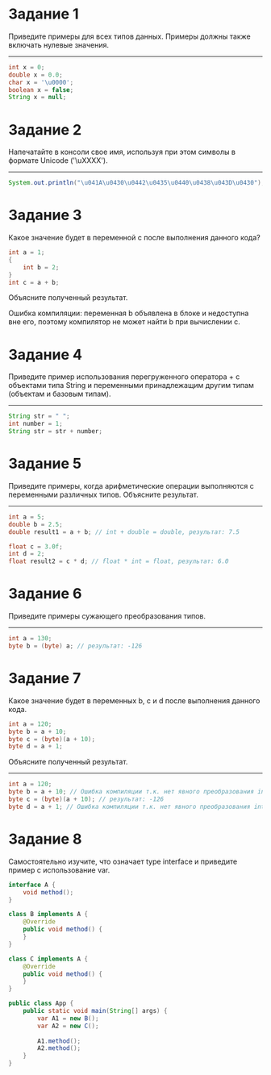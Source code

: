 # Задание 1

Приведите примеры для всех типов данных. Примеры должны также включать нулевые значения.

***
```java
int x = 0;
double x = 0.0;
char x = '\u0000';
boolean x = false;
String x = null;
```

# Задание 2

Напечатайте в консоли свое имя, используя при этом символы в формате Unicode ('\uXXXX').

***
```java
System.out.println("\u041A\u0430\u0442\u0435\u0440\u0438\u043D\u0430");
```

# Задание 3

Какое значение будет в переменной c после выполнения данного кода?

```java
int a = 1;
{
    int b = 2;
}
int c = a + b;
```
Объясните полученный результат.


Ошибка компиляции: переменная b объявлена в блоке и недоступна вне его, поэтому компилятор не может найти b при вычислении c.

# Задание 4

Приведите пример использования перегруженного оператора + с объектами типа String и переменными принадлежащим другим типам (объектам и базовым типам).

***
```java
String str = " ";
int number = 1;
String str = str + number;
```

# Задание 5

Приведите примеры, когда арифметические операции выполняются с переменными различных типов. Объясните результат.


***
```java
int a = 5;
double b = 2.5;
double result1 = a + b; // int + double = double, результат: 7.5

float c = 3.0f;
int d = 2;
float result2 = c * d; // float * int = float, результат: 6.0
```

# Задание 6

Приведите примеры сужающего преобразования типов.


***
```java
int a = 130;
byte b = (byte) a; // результат: -126 
```

# Задание 7

Какое значение будет в переменных b, с и d после выполнения данного кода.

```java
int a = 120;
byte b = a + 10;
byte c = (byte)(a + 10); 
byte d = a + 1;
```

Объясните полученный результат.

***
```java
int a = 120;
byte b = a + 10; // Ошибка компиляции т.к. нет явного преобразования int в byte
byte c = (byte)(a + 10); // результат: -126 
byte d = a + 1; // Ошибка компиляции т.к. нет явного преобразования int в byte

```

# Задание 8

Самостоятельно изучите, что означает type interface и приведите пример с использование var.

```java
interface A {
    void method();
}

class B implements A {
    @Override
    public void method() {
    }
}

class C implements A {
    @Override
    public void method() {
    }
}

public class App {
    public static void main(String[] args) {
        var A1 = new B();
        var A2 = new C();
        
        A1.method();
        A2.method(); 
    }
}
```
